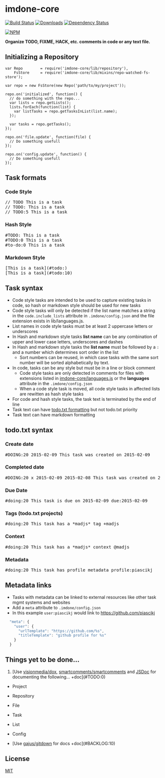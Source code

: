 imdone-core
===========
[![Build Status](https://travis-ci.org/imdone/imdone-core.png?branch=master)](https://travis-ci.org/imdone/imdone-core)
[![Downloads](https://img.shields.io/npm/dm/imdone-core.svg)](https://npmjs.org/package/imdone-core)
[![Dependency Status](http://img.shields.io/gemnasium/imdone/imdone-core.svg?style=flat)](https://gemnasium.com/imdone/imdone-core)

[![NPM](https://nodei.co/npm/imdone-core.png)](https://nodei.co/npm/imdone-core/)

**Organize TODO, FIXME, HACK, etc. comments in code or any text file.**

Initializing a Repository
----
```
var Repo        = require('imdone-core/lib/repository'),
    FsStore     = require('imdone-core/lib/mixins/repo-watched-fs-store');

var repo = new FsStore(new Repo('path/to/my/project'));

repo.on('initialized', function() {
  // do something with the repo...
  var lists = repo.getLists();
  lists.forEach(function(list) {
    var listTasks = repo.getTasksInList(list.name);
  });

  var tasks = repo.getTasks();
});

repo.on('file.update', function(file) {
  // Do something usefull
});

repo.on('config.update', function() {
  // Do something usefull
});
```

Task formats
----

### Code Style
<pre>
// TODO This is a task
// TODO: This is a task
// TODO:5 This is a task
</pre>

### Hash Style
<pre>
&#35;TODO: This is a task
&#35;TODO:0 This is a task
&#35;to-do:0 This is a task
</pre>

### Markdown Style
<pre>
&#91;This is a task&#93;&#40;&#35;todo:&#41;
&#91;This is a task&#93;&#40;&#35;todo:10&#41;
</pre>

Task syntax
----
- Code style tasks are intended to be used to capture existing tasks in code, so hash or markdown style should be used for new tasks
- Code style tasks will only be detected if the list name matches a string in the `code.include_lists` attribute in `.imdone/config.json` and the file extension exists in lib/languages.js.
- List names in code style tasks must be at least 2 uppercase letters or underscores
- In Hash and markdown style tasks **list name** can be any combination of upper and lower case letters, underscores and dashes
- In Hash and markdown style tasks the **list name** must be followed by a `:` and a number which determines sort order in the list
  - Sort numbers can be reused, in which case tasks with the same sort number will be sorted alphabetically by text.
- In code, tasks can be any style but must be in a line or block comment
  - Code style tasks are only detected in comments for files with extensions listed in [imdone-core/languages.js](https://github.com/imdone/imdone-core/blob/master/lib/languages.js) or the **languages** attribute in the `.imdone/config.json`
  - When a code style task is moved, all code style tasks in affected lists are rewitten as hash style tasks
- For code and hash style tasks, the task text is terminated by the end of line
- Task text can have [todo.txt formatting](https://github.com/ginatrapani/todo.txt-cli/wiki/The-Todo.txt-Format) but not todo.txt priority
- Task text can have markdown formatting

todo.txt syntax
----

### Create date
<pre>
&#35;DOING:20 2015-02-09 This task was created on 2015-02-09
</pre>

### Completed date
<pre>
&#35;DOING:20 x 2015-02-09 2015-02-08 This task was created on 2015-02-08 and completed on 2015-02-09
</pre>

### Due Date
<pre>
&#35;doing:20 This task is due on 2015-02-09 due:2015-02-09
</pre>

### Tags (todo.txt projects)
<pre>
&#35;doing:20 This task has a &#42;madjs&#42; tag +madjs
</pre>

### Context
<pre>
&#35;doing:20 This task has a &#42;madjs&#42; context @madjs
</pre>

### Metadata
<pre>
&#35;doing:20 This task has profile metadata profile:piascikj
</pre>

Metadata links
----
- Tasks with metadata can be linked to external resources like other task mgmt systems and websites
- Add a `meta` attribute to `.imdone/config.json`
- In this example `user:piascikj` would link to <https://github.com/piascikj>  

```javascript
  "meta": {
    "user": {
      "urlTemplate": "https://github.com/%s",
      "titleTemplate": "github profile for %s"
    }
  }
```

Things yet to be done...
----
1. [Use [visionmedia/dox](https://github.com/visionmedia/dox), [smartcomments/smartcomments](https://github.com/smartcomments/smartcomments) and [JSDoc](http://usejsdoc.org) for documenting the following... +doc](#TODO:0)
  - Project
  - Repository
  - File
  - Task
  - List
  - Config

- [Use [gajus/gitdown](https://github.com/gajus/gitdown) for docs +doc](#BACKLOG:10)


License
----

[MIT](LICENSE)

[npm-image]: https://img.shields.io/npm/v/imdone-core.svg
[npm-url]: https://npmjs.org/package/imdone-core
[downloads-image]: https://img.shields.io/npm/dm/imdone-core.svg
[downloads-url]: https://npmjs.org/package/imdone-core
[travis-image]: https://img.shields.io/travis/imdone/imdone-core/master.svg?label=linux
[travis-url]: https://travis-ci.org/imdone/imdone-core
